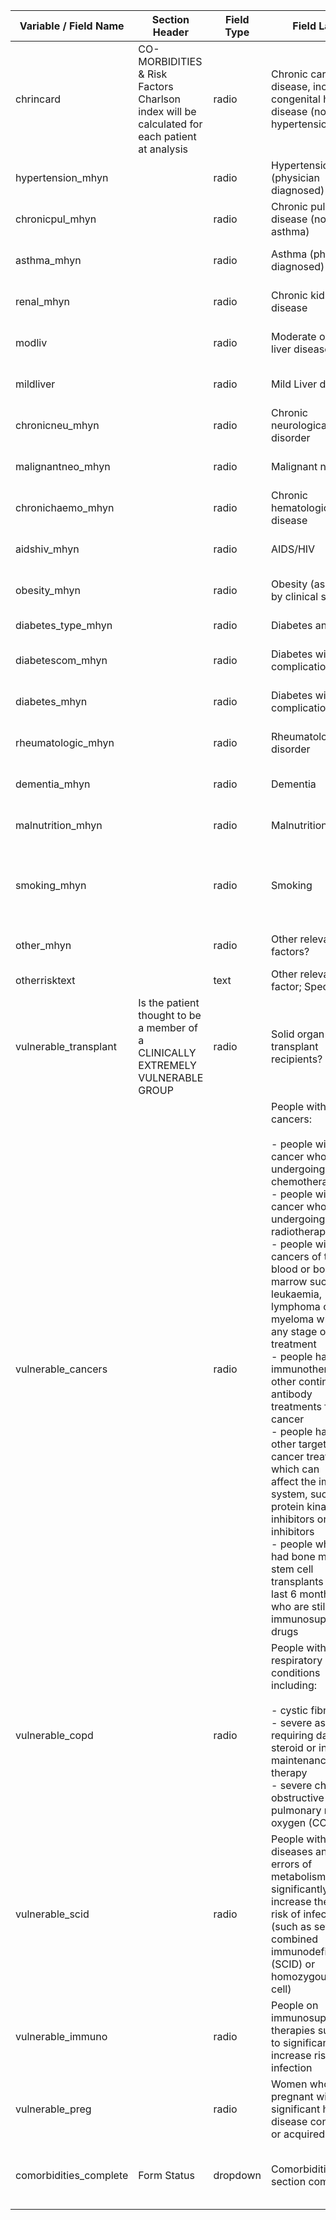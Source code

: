 | Variable / Field Name   | Section Header                                                                               | Field Type | Field Label                                                                                                                                                                                                                                                                                                                                                                                                                                                                                                                                                                                                                                                                                   | Choices or Calculations                              |
| ----------------------- | -------------------------------------------------------------------------------------------- | ---------- | --------------------------------------------------------------------------------------------------------------------------------------------------------------------------------------------------------------------------------------------------------------------------------------------------------------------------------------------------------------------------------------------------------------------------------------------------------------------------------------------------------------------------------------------------------------------------------------------------------------------------------------------------------------------------------------------- | ---------------------------------------------------- |
| chrincard               | CO-MORBIDITIES & Risk Factors Charlson index will be calculated for each patient at analysis | radio      | Chronic cardiac disease, including congenital heart disease (not hypertension)                                                                                                                                                                                                                                                                                                                                                                                                                                                                                                                                                                                                                | 1, Yes ; 2, No ; 3, Unknown                          |
| hypertension\_mhyn      |                                                                                              | radio      | Hypertension (physician diagnosed)                                                                                                                                                                                                                                                                                                                                                                                                                                                                                                                                                                                                                                                            | 1, Yes ; 2, No ; 3, Unknown                          |
| chronicpul\_mhyn        |                                                                                              | radio      | Chronic pulmonary disease (not asthma)                                                                                                                                                                                                                                                                                                                                                                                                                                                                                                                                                                                                                                                        | 1, Yes ; 2, No ; 3, Unknown                          |
| asthma\_mhyn            |                                                                                              | radio      | Asthma (physician diagnosed)                                                                                                                                                                                                                                                                                                                                                                                                                                                                                                                                                                                                                                                                  | 1, Yes ; 2, No ; 3, Unknown                          |
| renal\_mhyn             |                                                                                              | radio      | Chronic kidney disease                                                                                                                                                                                                                                                                                                                                                                                                                                                                                                                                                                                                                                                                        | 1, Yes ; 2, No ; 3, Unknown                          |
| modliv                  |                                                                                              | radio      | Moderate or severe liver disease                                                                                                                                                                                                                                                                                                                                                                                                                                                                                                                                                                                                                                                              | 1, Yes ; 2, No ; 3, Unknown                          |
| mildliver               |                                                                                              | radio      | Mild Liver disease                                                                                                                                                                                                                                                                                                                                                                                                                                                                                                                                                                                                                                                                            | 1, Yes ; 2, No ; 3, Unknown                          |
| chronicneu\_mhyn        |                                                                                              | radio      | Chronic neurological disorder                                                                                                                                                                                                                                                                                                                                                                                                                                                                                                                                                                                                                                                                 | 1, Yes ; 2, No ; 3, Unknown                          |
| malignantneo\_mhyn      |                                                                                              | radio      | Malignant neoplasm                                                                                                                                                                                                                                                                                                                                                                                                                                                                                                                                                                                                                                                                            | 1, Yes ; 2, No ; 3, Unknown                          |
| chronichaemo\_mhyn      |                                                                                              | radio      | Chronic hematologic disease                                                                                                                                                                                                                                                                                                                                                                                                                                                                                                                                                                                                                                                                   | 1, Yes ; 2, No ; 3, Unknown                          |
| aidshiv\_mhyn           |                                                                                              | radio      | AIDS/HIV                                                                                                                                                                                                                                                                                                                                                                                                                                                                                                                                                                                                                                                                                      | 1, Yes ; 2, No ; 3, Unknown                          |
| obesity\_mhyn           |                                                                                              | radio      | Obesity (as defined by clinical staff)                                                                                                                                                                                                                                                                                                                                                                                                                                                                                                                                                                                                                                                        | 1, Yes ; 2, No ; 3, Unknown                          |
| diabetes\_type\_mhyn    |                                                                                              | radio      | Diabetes and Type                                                                                                                                                                                                                                                                                                                                                                                                                                                                                                                                                                                                                                                                             | 0, No ; 1, 1 ; 2, 2 ; 3, N/K                         |
| diabetescom\_mhyn       |                                                                                              | radio      | Diabetes with complications                                                                                                                                                                                                                                                                                                                                                                                                                                                                                                                                                                                                                                                                   | 1, Yes ; 2, No ; 3, Unknown                          |
| diabetes\_mhyn          |                                                                                              | radio      | Diabetes without complications                                                                                                                                                                                                                                                                                                                                                                                                                                                                                                                                                                                                                                                                | 1, Yes ; 2, No ; 3, Unknown                          |
| rheumatologic\_mhyn     |                                                                                              | radio      | Rheumatologic disorder                                                                                                                                                                                                                                                                                                                                                                                                                                                                                                                                                                                                                                                                        | 1, Yes ; 2, No ; 3, Unknown                          |
| dementia\_mhyn          |                                                                                              | radio      | Dementia                                                                                                                                                                                                                                                                                                                                                                                                                                                                                                                                                                                                                                                                                      | 1, Yes ; 2, No ; 3, Unknown                          |
| malnutrition\_mhyn      |                                                                                              | radio      | Malnutrition                                                                                                                                                                                                                                                                                                                                                                                                                                                                                                                                                                                                                                                                                  | 1, Yes ; 2, No ; 3, Unknown                          |
| smoking\_mhyn           |                                                                                              | radio      | Smoking                                                                                                                                                                                                                                                                                                                                                                                                                                                                                                                                                                                                                                                                                       | 1, Yes ; 2, Never Smoked ; 3, Former Smoker ; 4, N/K |
| other\_mhyn             |                                                                                              | radio      | Other relevant risk factors?                                                                                                                                                                                                                                                                                                                                                                                                                                                                                                                                                                                                                                                                  | 1, Yes ; 2, No ; 3, Unknown                          |
| otherrisktext           |                                                                                              | text       | Other relevant risk factor; Specify                                                                                                                                                                                                                                                                                                                                                                                                                                                                                                                                                                                                                                                           |                                                      |
| vulnerable\_transplant  | Is the patient thought to be a member of a CLINICALLY EXTREMELY VULNERABLE GROUP             | radio      | Solid organ transplant recipients?                                                                                                                                                                                                                                                                                                                                                                                                                                                                                                                                                                                                                                                            | 1, Yes ; 2, No ; 3, N/K                              |
| vulnerable\_cancers     |                                                                                              | radio      | People with specific cancers:<br><br>\- people with cancer who are undergoing active chemotherapy<br>\- people with lung cancer who are undergoing radical<br>radiotherapy<br>\- people with cancers of the blood or bone marrow such as<br>leukaemia, lymphoma or myeloma who are at any stage of<br>treatment<br>\- people having immunotherapy or other continuing antibody<br>treatments for cancer<br>\- people having other targeted cancer treatments which can<br>affect the immune system, such as protein kinase inhibitors or PARP inhibitors<br>\- people who have had bone marrow or stem cell transplants in the last 6 months, or who are still taking immunosuppression drugs | 1, Yes ; 2, No ; 3, N/K                              |
| vulnerable\_copd        |                                                                                              | radio      | People with severe respiratory conditions including:<br><br>\- cystic fibrosis<br>\- severe astham requiring daily oral steroid or injectable maintenance therapy<br>\- severe chronic obstructive pulmonary requiring oxygen (COPD)                                                                                                                                                                                                                                                                                                                                                                                                                                                          | 1, Yes ; 2, No ; 3, N/K                              |
| vulnerable\_scid        |                                                                                              | radio      | People with rare diseases and inborn errors of metabolism that significantly increase the<br>risk of infections (such as severe combined immunodeficiency (SCID) or homozygous sickle cell)                                                                                                                                                                                                                                                                                                                                                                                                                                                                                                   | 1, Yes ; 2, No ; 3, N/K                              |
| vulnerable\_immuno      |                                                                                              | radio      | People on immunosuppression therapies sufficient to significantly increase risk of infection                                                                                                                                                                                                                                                                                                                                                                                                                                                                                                                                                                                                  | 1, Yes ; 2, No ; 3, N/K                              |
| vulnerable\_preg        |                                                                                              | radio      | Women who are pregnant with significant heart disease congenital or acquired                                                                                                                                                                                                                                                                                                                                                                                                                                                                                                                                                                                                                  | 1, Yes ; 2, No ; 3, N/K                              |
| comorbidities\_complete | Form Status                                                                                  | dropdown   | Comorbidities section completed?                                                                                                                                                                                                                                                                                                                                                                                                                                                                                                                                                                                                                                                              | 0, Incomplete ; 1, Unverified ; 2, Complete          |